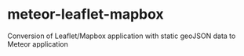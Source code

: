 # meteor-leaflet-mapbox
Conversion of Leaflet/Mapbox application with static geoJSON data to Meteor application
